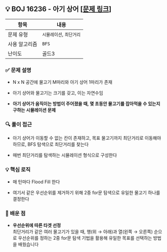 ## 💡 BOJ 16236 - 아기 상어 [[문제 링크](https://www.acmicpc.net/problem/16236)]

| 항목 | 내용 |
|------|------|
| 문제 유형 | `시뮬레이션`, `최단거리` |
| 사용 알고리즘 | `BFS` |
| 난이도 | 골드3 |

### ✅ 문제 설명
- N x N 공간에 물고기 M마리와 아기 상어 1마리가 존재

- 아기 상어와 물고기는 크기를 갖고, 이는 자연수임

- **아기 상어가 움직이는 방법이 주어졌을 때, 몇 초동안 물고기를 잡아먹을 수 있는지 구하는 시뮬레이션 문제**

### 🔍 풀이 접근
- 아기 상어가 이동할 수 없는 칸이 존재하고, 목표 물고기까지 최단거리로 이동해야 하므로, BFS 탐색으로 최단거리를 찾는다

- 매번 최단거리를 탐색하는 시뮬레이션 형식으로 구성한다

### 💡 핵심 로직
- 매 턴마다 Flood Fill 한다

- 여기서 같은 우선순위를 제거하기 위해 2중 for문 탐색으로 유일한 물고기 하나를 결정한다

### 📌 배운 점
- **우선순위에 따른 타겟 선정**  
최단거리가 같은 여러 물고기가 있을 때, 행(위 → 아래)과 열(왼쪽 → 오른쪽) 순으로 우선순위를 정하는 2중 for문 탐색 기법을 활용해 유일한 목표를 선택하는 방법을 배웠습니다